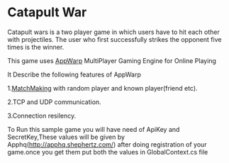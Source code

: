 Catapult War
===========

Catapult wars is a two player game in which users have to hit each other with projectiles. 
The user who first successfully strikes the opponent five times is the winner.

This game uses [AppWarp](http://appwarp.shephertz.com/) MultiPlayer Gaming Engine for Online Playing

It Describe the following features of AppWarp

1.[MatchMaking](http://blogs.shephertz.com/2013/11/11/tutorial-to-make-multiplayer-games-in-windows-phone-with-appwarp/) with random player and known player(friend etc).

2.TCP and UDP communication.

3.Connection resilency.

To Run this sample game you will have need of ApiKey and SecretKey,These values will be given by Apphq(http://apphq.shephertz.com/) after doing registration of your game.once you get them put both the values in GlobalContext.cs file
